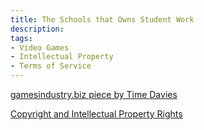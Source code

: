 ```yaml
---
title: The Schools that Owns Student Work
description:
tags:
- Video Games
- Intellectual Property
- Terms of Service
---
```


[gamesindustry.biz piece by Time Davies](https://web.archive.org/web/20200406182800/https://www.gamesindustry.biz/articles/2020-04-06-who-owns-your-game)

[Copyright and Intellectual Property Rights](https://web.archive.org/web/20200406182717/https://nfts.co.uk/sites/default/files/u102/Documents/Student_Policies/copyright_ip_rights2.pdf)
